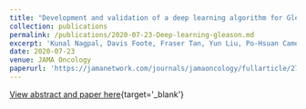 ```yaml
---
title: "Development and validation of a deep learning algorithm for Gleason grading of prostate cancer from biopsy specimens"
collection: publications
permalink: /publications/2020-07-23-Deep-learning-gleason.md
excerpt: 'Kunal Nagpal, Davis Foote, Fraser Tan, Yun Liu, Po-Hsuan Cameron Chen, David F Steiner, Naren Manoj, Niels Olson, Jenny L Smith, Arash Mohtashamian, Brandon Peterson, Mahul B Amin, Andrew J Evans, Joan W Sweet, Carol Cheung, Theodorus van der Kwast, Ankur R Sangoi, Ming Zhou, Robert Allan, Peter A Humphrey, Jason D Hipp, Krishna Gadepalli, Greg S Corrado, Lily H Peng, Martin C Stumpe, Craig H Mermel'
date: 2020-07-23
venue: JAMA Oncology
paperurl: 'https://jamanetwork.com/journals/jamaoncology/fullarticle/2768225'
---
```


[View abstract and paper here](https://jamanetwork.com/journals/jamaoncology/fullarticle/2768225){target='_blank'}
